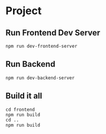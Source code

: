 # Project

## Run Frontend Dev Server
```
npm run dev-frontend-server
```


## Run Backend
```
npm run dev-backend-server
```

## Build it all
```
cd frontend
npm run build
cd ..
npm run build
```